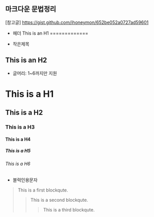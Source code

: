 ## 마크다운 문법정리

[참고글]
https://gist.github.com/ihoneymon/652be052a0727ad59601

- 헤더
This is an H1
=============

- 작은제목

This is an H2
-------------

- 글머리: 1~6까지만 지원

# This is a H1
## This is a H2
### This is a H3
#### This is a H4
##### This is a H5
###### This is a H6

- 블럭인용문자

> This is a first blockqute.
>	> This is a second blockqute.
>	>	> This is a third blockqute.